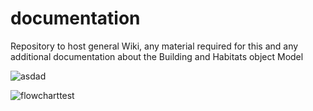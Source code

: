 # documentation
Repository to host general Wiki, any material required for this and any additional documentation about the Building and Habitats object Model



![asdad](https://burohappoldengineering.github.io/documentation-page/UntitledDiagram.drawio.svg)


![flowcharttest](https://burohappoldengineering.github.io/documentation-page/flowcharttest.drawio)

